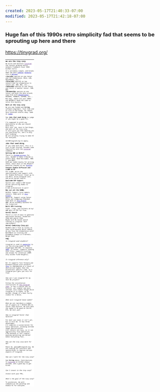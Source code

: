 ```yaml
---
created: 2023-05-17T21:40:33-07:00
modified: 2023-05-17T21:42:18-07:00
---
```


### Huge fan of this 1990s retro simplicity fad that seems to be sprouting up here and there

https://tinygrad.org/

![tinygrad](/assets/images/189df5f7c799888e46bd6e69eb2ce50a.jpg "tinygrad web page") 

